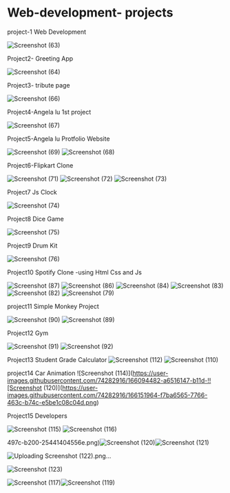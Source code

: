 # Web-development- projects

project-1 Web Development

![Screenshot (63)](https://user-images.githubusercontent.com/74282916/163495540-3440da6f-e4e7-44ca-ad64-d20dc02662f8.png)

Project2- Greeting App

![Screenshot (64)](https://user-images.githubusercontent.com/74282916/163495744-ece55194-aac9-46ac-b648-faed788f94d5.png)

Project3- tribute page

![Screenshot (66)](https://user-images.githubusercontent.com/74282916/163667647-c3e6155d-f545-4ea1-b948-fddacef44c29.png)

Project4-Angela lu 1st project

![Screenshot (67)](https://user-images.githubusercontent.com/74282916/163777423-c50176b1-1a59-4861-b8ce-ceed83e3540e.png)

Project5-Angela lu Protfolio Website

![Screenshot (69)](https://user-images.githubusercontent.com/74282916/163954153-5d5792f7-672b-4764-99dc-e54e9961dd6a.png)
![Screenshot (68)](https://user-images.githubusercontent.com/74282916/163954187-1ed244bc-e023-411c-8ce9-d1b13eee9dd1.png)

Project6-Flipkart Clone 

![Screenshot (71)](https://user-images.githubusercontent.com/74282916/164383337-1eb7546a-fed0-4288-ba46-10e728f0a271.png)
![Screenshot (72)](https://user-images.githubusercontent.com/74282916/164383420-e39739bf-f948-45aa-9eb5-0ffa32ee1719.png)
![Screenshot (73)](https://user-images.githubusercontent.com/74282916/164383495-bf93b722-61b4-46ec-b035-b78025e46286.png)

Project7 Js Clock

![Screenshot (74)](https://user-images.githubusercontent.com/74282916/164884688-3c62db22-84d4-4687-834d-c5cb3f58d065.png)

Project8 Dice Game

![Screenshot (75)](https://user-images.githubusercontent.com/74282916/164981872-aad1dd27-b0f9-41bf-bad0-922cd726bb9b.png)


Project9 Drum Kit

![Screenshot (76)](https://user-images.githubusercontent.com/74282916/165041648-d8a2dd35-35de-44ff-9ea8-26d424aba297.png)

Project10 Spotify Clone -using Html Css and Js

![Screenshot (87)](https://user-images.githubusercontent.com/74282916/165336207-96cded02-ecb9-406c-88ef-2abde8f54717.png)
![Screenshot (86)](https://user-images.githubusercontent.com/74282916/165336579-a6b4735a-a399-4d9c-b0b6-150c1b5629a0.png)
![Screenshot (84)](https://user-images.githubusercontent.com/74282916/165336705-cb4d1940-0b70-4c1f-b2f7-2968d1c821e3.png)
![Screenshot (83)](https://user-images.githubusercontent.com/74282916/165336831-ab19be45-aeb8-457d-a991-7d9cb9a7a302.png)
![Screenshot (82)](https://user-images.githubusercontent.com/74282916/165337108-30d66cae-23fc-4208-b5eb-ee72cf80f7f1.png)
![Screenshot (79)](https://user-images.githubusercontent.com/74282916/165337315-6ff80e14-5021-47aa-b2f2-ff5addbb9aff.png)

project11 Simple Monkey Project

![Screenshot (90)](https://user-images.githubusercontent.com/74282916/165454251-20b8c1f2-450b-451a-ae9a-95562180673a.png)
![Screenshot (89)](https://user-images.githubusercontent.com/74282916/165454277-6475f909-884c-4370-8cec-4a51aeec9c3e.png)

Project12 Gym

![Screenshot (91)](https://user-images.githubusercontent.com/74282916/165957438-751b58f3-37ab-4989-9616-e1004f5f24dc.png)
![Screenshot (92)](https://user-images.githubusercontent.com/74282916/165957455-44c7a83d-741b-4fb2-9c6f-086106823052.png)



Project13 Student Grade Calculator
![Screenshot (112)](https://user-images.githubusercontent.com/74282916/165957165-699189b5-5763-45d0-adbd-e248a1a3f795.png)
![Screenshot (110)](https://user-images.githubusercontent.com/74282916/165957184-fef727f7-6f90-4018-be14-1f69a6a1eab7.png)

project14 Car Animation
![Screenshot (114)](https://user-images.githubusercontent.com/74282916/166094482-a6516147-b11d-!![Screenshot (120)](https://user-images.githubusercontent.com/74282916/166151964-f7ba6565-7766-463c-b74c-e5be1c08c04d.png)


Project15 Developers

![Screenshot (115)](https://user-images.githubusercontent.com/74282916/166137245-2cf02e9d-df5b-4241-b45e-193da77c1748.png)
![Screenshot (116)](https://user-images.githubusercontent.com/74282916/166151853-c17a7559-5786-40c4-a84d-2fb954630cc3.png)


497c-b200-25441404556e.png)![Screenshot (120)](https://user-images.githubusercontent.com/74282916/166152004-31be55eb-f425-4146-9ab7-4acb58445b86.png)![Screenshot (121)](https://user-images.githubusercontent.com/74282916/166152005-1c94ab8f-46bc-4097-9d42-7dd8ddeb1022.png)



![Uploading Screenshot (122).png…]()

![Screenshot (123)](https://user-images.githubusercontent.com/74282916/166152316-8f2b0377-d437-49e9-8308-82dc757470a4.png)


![Screenshot (117)](https://user-images.githubusercontent.com/74282916/166151956-d4a5fea9-494f-4253-9a5e-ceb7ee29aec9.png)![Screenshot (119)](https://user-images.githubusercontent.com/74282916/166152006-9aeff6b0-22a6-46df-89cf-e305da449082.png)
